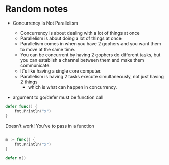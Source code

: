 # Random notes

- Concurrency Is Not Parallelism

    - Concurrency is about dealing with a lot of things at once
    - Parallelism is about doing a lot of things at once
    - Parallelism comes in when you have 2 gophers and you want them to move at the same time. 
    - You can be concurrent by having 2 gophers do different tasks, but you can establish a channel between them and make them communicate.
    - It's like having a single core computer.
    - Parallelism is having 2 tasks execute simultaneously, not just having 2 things
        - which is what can happen in concurrency.

- argument to go/defer must be function call

```go
defer func() {
    fmt.Println("x")
}
```

Doesn't work! You've to pass in a function

```go

m := func() {
    fmt.Println("x")
}

defer m()
```
